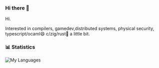 ### Hi there 👋

Hi.

Interested in compilers, gamedev,distributed systems, physical security, typescript/ocaml😄  c/zig/rust🤔 a little bit.

### 📊 Statistics
![My Languages](https://github-readme-stats.vercel.app/api/top-langs/?username=omnisci3nce)
